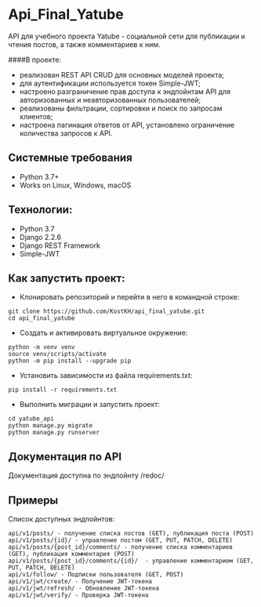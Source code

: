 # Api_Final_Yatube

API для учебного проекта Yatube - социальной сети для публикации и чтения постов, а также комментариев к ним.

####В проекте:
- реализован REST API CRUD для основных моделей проекта; 
- для аутентификации используется токен Simple-JWT;
- настроено разграничение прав доступа к эндпойнтам API для авторизованных и неавторизованных пользователей;
- реализованы фильтрации, сортировки и поиск по запросам клиентов;
- настроена пагинация ответов от API, установлено ограничение количества запросов к API.

## Системные требования
- Python 3.7+
- Works on Linux, Windows, macOS

## Технологии:
- Python 3.7
- Django 2.2.6
- Django REST Framework
- Simple-JWT

## Как запустить проект:

- Клонировать репозиторий и перейти в него в командной строке:
```
git clone https://github.com/KostKH/api_final_yatube.git
cd api_final_yatube
```

- Cоздать и активировать виртуальное окружение:
```
python -m venv venv
source venv/scripts/activate
python -m pip install --upgrade pip
```

- Установить зависимости из файла requirements.txt:
```
pip install -r requirements.txt
```
- Выполнить миграции и запустить проект:
```
cd yatube_api
python manage.py migrate
python manage.py runserver
```

## Документация по API
Документация доступна по эндпойнту /redoc/

## Примеры

Список доступных эндпойнтов:

```
api/v1/posts/ - получение списка постов (GET), публикация поста (POST)
api/v1/posts/{id}/ - управление постом (GET, PUT, PATCH, DELETE)
api/v1/posts/{post_id}/comments/ - получение списка комментариев (GET), публикация комментария (POST)
api/v1/posts/{post_id}/comments/{id}/  - управление комментарием (GET, PUT, PATCH, DELETE)
api/v1/follow/ - Подписки пользователя (GET, POST)
api/v1/jwt/create/ - Получение JWT-токена
api/v1/jwt/refresh/ - Обновление JWT-токена
api/v1/jwt/verify/ - Проверка JWT-токена
```
